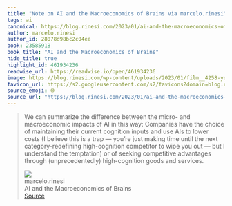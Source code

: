 ```yaml
---
title: "Note on AI and the Macroeconomics of Brains via marcelo.rinesi"
tags: ai
canonical: https://blog.rinesi.com/2023/01/ai-and-the-macroeconomics-of-brains/
author: marcelo.rinesi
author_id: 28078d98bc2c04ee
book: 23585918
book_title: "AI and the Macroeconomics of Brains"
hide_title: true
highlight_id: 461934236
readwise_url: https://readwise.io/open/461934236
image: https://blog.rinesi.com/wp-content/uploads/2023/01/film__4258-young-frankenstein-hi_res-88264fe3.jpg
favicon_url: https://s2.googleusercontent.com/s2/favicons?domain=blog.rinesi.com
source_emoji: 🌐
source_url: "https://blog.rinesi.com/2023/01/ai-and-the-macroeconomics-of-brains/#:~:text=We%20can%20summarize,goods%20and%20services."
---
```


> We can summarize the difference between the micro- and macroeconomic impacts of AI in this way: Companies have the choice of maintaining their current cognition inputs and use AIs to lower costs (I believe this is a trap — you’re just making time until the next category-redefining high-cognition competitor to wipe you out — but I understand the temptation) or of seeking competitive advantages through (unprecedentedly) high-cognition goods and services.
> <div class="quoteback-footer"><div class="quoteback-avatar"><img class="mini-favicon" src="https://s2.googleusercontent.com/s2/favicons?domain=blog.rinesi.com"></div><div class="quoteback-metadata"><div class="metadata-inner"><span style="display:none">FROM:</span><div aria-label="marcelo.rinesi" class="quoteback-author"> marcelo.rinesi</div><div aria-label="AI and the Macroeconomics of Brains" class="quoteback-title"> AI and the Macroeconomics of Brains</div></div></div><div class="quoteback-backlink"><a target="_blank" aria-label="go to the full text of this quotation" rel="noopener" href="https://blog.rinesi.com/2023/01/ai-and-the-macroeconomics-of-brains/#:~:text=We%20can%20summarize,goods%20and%20services." class="quoteback-arrow"> Source</a></div></div>